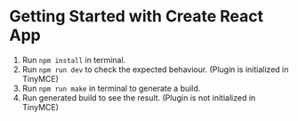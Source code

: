 # Getting Started with Create React App

1. Run `npm install` in terminal.
2. Run `npm run dev` to check the expected behaviour. (Plugin is initialized in TinyMCE)
3. Run `npm run make` in terminal to generate a build.
4. Run generated build to see the result. (Plugin is not initialized in TinyMCE)
